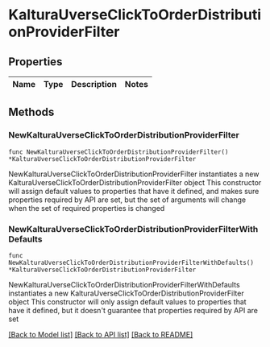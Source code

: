 # KalturaUverseClickToOrderDistributionProviderFilter

## Properties

Name | Type | Description | Notes
------------ | ------------- | ------------- | -------------

## Methods

### NewKalturaUverseClickToOrderDistributionProviderFilter

`func NewKalturaUverseClickToOrderDistributionProviderFilter() *KalturaUverseClickToOrderDistributionProviderFilter`

NewKalturaUverseClickToOrderDistributionProviderFilter instantiates a new KalturaUverseClickToOrderDistributionProviderFilter object
This constructor will assign default values to properties that have it defined,
and makes sure properties required by API are set, but the set of arguments
will change when the set of required properties is changed

### NewKalturaUverseClickToOrderDistributionProviderFilterWithDefaults

`func NewKalturaUverseClickToOrderDistributionProviderFilterWithDefaults() *KalturaUverseClickToOrderDistributionProviderFilter`

NewKalturaUverseClickToOrderDistributionProviderFilterWithDefaults instantiates a new KalturaUverseClickToOrderDistributionProviderFilter object
This constructor will only assign default values to properties that have it defined,
but it doesn't guarantee that properties required by API are set


[[Back to Model list]](../README.md#documentation-for-models) [[Back to API list]](../README.md#documentation-for-api-endpoints) [[Back to README]](../README.md)



